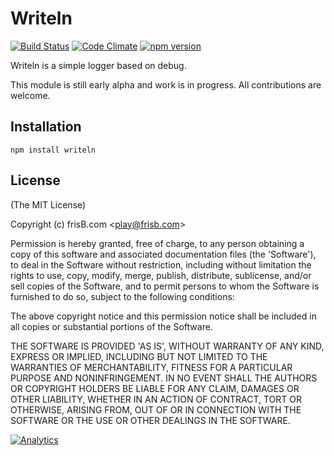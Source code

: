 # Writeln
[![Build Status](https://travis-ci.org/frisb/atomicrecord.png)](http://travis-ci.org/frisb/writeln)
[![Code Climate](https://codeclimate.com/github/frisb/atomicrecord/badges/gpa.svg)](https://codeclimate.com/github/frisb/writeln)
[![npm version](https://badge.fury.io/js/atomicrecord.svg)](http://badge.fury.io/js/writeln)

Writeln is a simple logger based on debug.

This module is still early alpha and work is in progress. All contributions are welcome.

## Installation
```
npm install writeln
```

## License

(The MIT License)

Copyright (c) frisB.com &lt;play@frisb.com&gt;

Permission is hereby granted, free of charge, to any person obtaining
a copy of this software and associated documentation files (the
'Software'), to deal in the Software without restriction, including
without limitation the rights to use, copy, modify, merge, publish,
distribute, sublicense, and/or sell copies of the Software, and to
permit persons to whom the Software is furnished to do so, subject to
the following conditions:

The above copyright notice and this permission notice shall be
included in all copies or substantial portions of the Software.

THE SOFTWARE IS PROVIDED 'AS IS', WITHOUT WARRANTY OF ANY KIND,
EXPRESS OR IMPLIED, INCLUDING BUT NOT LIMITED TO THE WARRANTIES OF
MERCHANTABILITY, FITNESS FOR A PARTICULAR PURPOSE AND NONINFRINGEMENT.
IN NO EVENT SHALL THE AUTHORS OR COPYRIGHT HOLDERS BE LIABLE FOR ANY
CLAIM, DAMAGES OR OTHER LIABILITY, WHETHER IN AN ACTION OF CONTRACT,
TORT OR OTHERWISE, ARISING FROM, OUT OF OR IN CONNECTION WITH THE
SOFTWARE OR THE USE OR OTHER DEALINGS IN THE SOFTWARE.

[![Analytics](https://ga-beacon.appspot.com/UA-40562957-9/writeln/readme)](https://github.com/igrigorik/ga-beacon)
